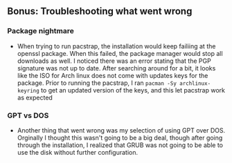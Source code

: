 ## Bonus: Troubleshooting what went wrong


### Package nightmare
- When trying to run pacstrap, the installation would keep failiing at the openssl package. When this failed, the package manager would stop all downloads as well.
I noticed there was an error stating that the PGP signature was not up to date. After searching around for a bit, it looks like the ISO for Arch linux does not come with updates keys for the package. Prior to running the pacstrap, I ran `pacman -Sy archlinux-keyring` to get an updated version of the keys, and this let pacstrap work as expected

### GPT vs DOS
- Another thing that went wrong was my selection of using GPT over DOS. Orginally I thought this wasn't going to be a big deal, though after going through the installation, I realized that GRUB was not going to be able to use the disk without further configuration. 